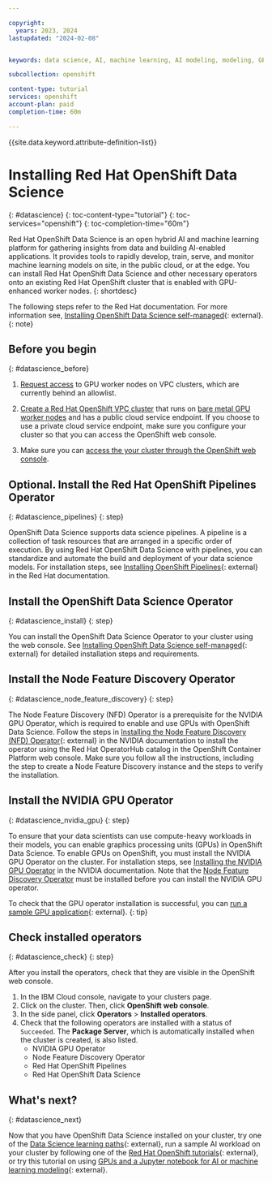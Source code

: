 ```yaml
---

copyright:
  years: 2023, 2024
lastupdated: "2024-02-08"


keywords: data science, AI, machine learning, AI modeling, modeling, GPUs, NVIDIA, node feature discovery, pipelines

subcollection: openshift

content-type: tutorial
services: openshift
account-plan: paid
completion-time: 60m

---
```


{{site.data.keyword.attribute-definition-list}}

# Installing Red Hat OpenShift Data Science
{: #datascience}
{: toc-content-type="tutorial"}
{: toc-services="openshift"}
{: toc-completion-time="60m"}

Red Hat OpenShift Data Science is an open hybrid AI and machine learning platform for gathering insights from data and building AI-enabled applications. It provides tools to rapidly develop, train, serve, and monitor machine learning models on site, in the public cloud, or at the edge. You can install Red Hat OpenShift Data Science and other necessary operators onto an existing Red Hat OpenShift cluster that is enabled with GPU-enhanced worker nodes. 
{: shortdesc}

The following steps refer to the Red Hat documentation. For more information see, [Installing OpenShift Data Science self-managed](https://access.redhat.com/documentation/en-us/red_hat_openshift_ai_self-managed/2-latest#installing-openshift-data-science-on-openshift-container-platform_install){: external}.
{: note}

## Before you begin
{: #datascience_before}


1. [Request access](/docs/openshift?topic=openshift-get-help#allowlist-access-request) to GPU worker nodes on VPC clusters, which are currently behind an allowlist. 

2. [Create a Red Hat OpenShift VPC cluster](/docs/openshift?topic=openshift-cluster-create-vpc-gen2&interface=ui) that runs on [bare metal GPU worker nodes](/docs/openshift?topic=openshift-planning_worker_nodes#bm) and has a public cloud service endpoint. If you choose to use a private cloud service endpoint, make sure you configure your cluster so that you can access the OpenShift web console. 

3. Make sure you can [access the your cluster through the OpenShift web console](/docs/openshift?topic=openshift-access_cluster#access_oc_console). 


## Optional. Install the Red Hat OpenShift Pipelines Operator
{: #datascience_pipelines}
{: step}

OpenShift Data Science supports data science pipelines. A pipeline is a collection of task resources that are arranged in a specific order of execution. By using Red Hat OpenShift Data Science with pipelines, you can standardize and automate the build and deployment of your data science models. For installation steps, see [Installing OpenShift Pipelines](https://docs.openshift.com/pipelines/1.12/install_config/installing-pipelines.html){: external} in the Red Hat documentation. 

## Install the OpenShift Data Science Operator
{: #datascience_install}
{: step}

You can install the OpenShift Data Science Operator to your cluster using the web console. See [Installing OpenShift Data Science self-managed](https://access.redhat.com/documentation/en-us/red_hat_openshift_ai_self-managed/2-latest#installing-openshift-data-science-on-openshift-container-platform_install){: external} for detailed installation steps and requirements.


## Install the Node Feature Discovery Operator
{: #datascience_node_feature_discovery}
{: step}

The Node Feature Discovery (NFD) Operator is a prerequisite for the NVIDIA GPU Operator, which is required to enable and use GPUs with OpenShift Data Science. Follow the steps in [Installing the Node Feature Discovery (NFD) Operator](https://docs.nvidia.com/datacenter/cloud-native/openshift/23.6.1/install-nfd.html){: external} in the NVIDIA documentation to install the operator using the Red Hat OperatorHub catalog in the OpenShift Container Platform web console. Make sure you follow all the instructions, including the step to create a Node Feature Discovery instance and the steps to verify the installation. 


## Install the NVIDIA GPU Operator
{: #datascience_nvidia_gpu}
{: step}

To ensure that your data scientists can use compute-heavy workloads in their models, you can enable graphics processing units (GPUs) in OpenShift Data Science. To enable GPUs on OpenShift, you must install the NVIDIA GPU Operator on the cluster. For installation steps, see [Installing the NVIDIA GPU Operator](https://docs.nvidia.com/datacenter/cloud-native/openshift/23.6.1/install-gpu-ocp.html#installing-the-nvidia-gpu-operator) in the NVIDIA documentation. Note that the [Node Feature Discovery Operator](#datascience_node_feature_discovery) must be installed before you can install the NVIDIA GPU operator.

To check that the GPU operator installation is successful, you can [run a sample GPU application](https://docs.nvidia.com/datacenter/cloud-native/openshift/23.6.1/install-gpu-ocp.html#running-a-sample-gpu-application){: external}.
{: tip}

## Check installed operators
{: #datascience_check}
{: step}

After you install the operators, check that they are visible in the OpenShift web console. 

1. In the IBM Cloud console, navigate to your clusters page. 
2. Click on the cluster. Then, click **OpenShift web console**.
3. In the side panel, click **Operators** > **Installed operators**.
4. Check that the following operators are installed with a status of `Succeeded`. The **Package Server**, which is automatically installed when the cluster is created, is also listed. 
    - NVIDIA GPU Operator
    - Node Feature Discovery Operator
    - Red Hat OpenShift Pipelines
    - Red Hat OpenShift Data Science


## What's next?
{: #datascience_next}

Now that you have OpenShift Data Science installed on your cluster, try one of the [Data Science learning paths](https://developers.redhat.com/learn/openshift-ai){: external}, run a sample AI workload on your cluster by following one of the [Red Hat OpenShift tutorials](https://developers.redhat.com/learn/openshift-ai){: external}, or try this tutorial on using [GPUs and a Jupyter notebook for AI or machine learning modeling](https://developers.redhat.com/learn/openshift-data-science/configure-jupyter-notebook-use-gpus-aiml-modeling){: external}. 








